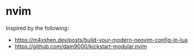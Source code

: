 # nvim

Inspired by the following:

- https://m4xshen.dev/posts/build-your-modern-neovim-config-in-lua
- https://github.com/dam9000/kickstart-modular.nvim
